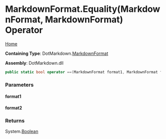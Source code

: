 <a name="_top"></a>

# MarkdownFormat\.Equality\(MarkdownFormat, MarkdownFormat\) Operator

[Home](../../../README.md#_top)

**Containing Type**: DotMarkdown\.[MarkdownFormat](../README.md#_top)

**Assembly**: DotMarkdown\.dll

```csharp
public static bool operator ==(MarkdownFormat format1, MarkdownFormat format2)
```

### Parameters

#### format1

#### format2

### Returns

System\.[Boolean](https://docs.microsoft.com/en-us/dotnet/api/system.boolean)

